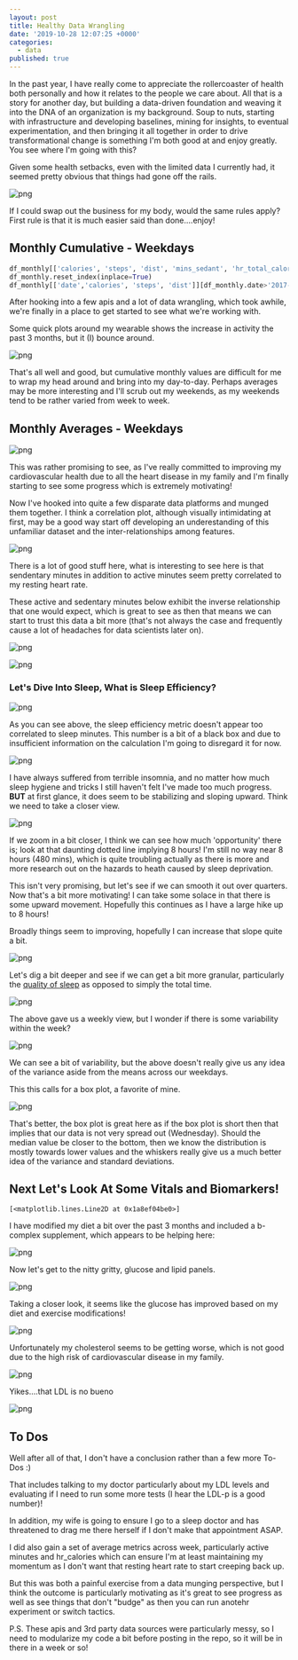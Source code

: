 ```yaml
---
layout: post
title: Healthy Data Wrangling
date: '2019-10-28 12:07:25 +0000'
categories:
  - data
published: true
---
```


In the past year, I have really come to appreciate the rollercoaster of health both personally and how it relates to the people we care about.  All that is a story for another day, but building a data-driven foundation and weaving it into the DNA of an organization is my background.  Soup to nuts, starting with infrastructure and developing baselines, mining for insights, to eventual experimentation, and then bringing it all together in order to drive transformational change is something I'm both good at and enjoy greatly.  You see where I'm going with this?  

Given some health setbacks, even with the limited data I currently had, it seemed pretty obvious that things had gone off the rails.

![png](../images/health_post/support_post_health_1.png)

If I could swap out the business for my body, would the same rules apply?  First rule is that it is much easier said than done....enjoy!

## Monthly Cumulative - Weekdays


```python
df_monthly[['calories', 'steps', 'dist', 'mins_sedant', 'hr_total_calories', 'mins_active_light', 'calc_active_mins', 'totalSleepMinutesAsleep', 'totalSleep_deep_mins', 'totalSleep_rem_mins', 'totalSleep_wake_mins', 'totalSleepTimeInBed']][df_monthly.index > '2017-07-31'].tail(10)
df_monthly.reset_index(inplace=True)
df_monthly[['date','calories', 'steps', 'dist']][df_monthly.date>'2017-11-01'].plot(subplots=True,x='date',figsize=(12,9), sharex=True, legend=True,title='Monthly Cumulative Calories, Steps, Distances')
```
After hooking into a few apis and a lot of data wrangling, which took awhile, we're finally in a place to get started to see what we're working with.  

Some quick plots around my wearable shows the increase in activity the past 3 months, but it (I) bounce around.

![png](../images/health_post/support_post_health_6_1.png)

That's all well and good, but cumulative monthly values are difficult for me to wrap my head around and bring into my day-to-day.  Perhaps averages may be more interesting and I'll scrub out my weekends, as my weekends tend to be rather varied from week to week.

## Monthly Averages - Weekdays

![png](../images/health_post/support_post_health_8_0.png)

This was rather promising to see, as I've really committed to improving my cardiovascular health due to all the heart disease in my family and I'm finally starting to see some progress which is extremely motivating!

Now I've hooked into quite a few disparate data platforms and munged them together.  I think a correlation plot, although visually intimidating at first, may be a good way start off developing an underestanding of this unfamiliar dataset and the inter-relationships among features.


![png](../images/health_post/support_post_health_9_0.png)

There is a lot of good stuff here, what is interesting to see here is that sendentary minutes in addition to active minutes seem pretty correlated to my resting heart rate.

These active and sedentary minutes below exhibit the inverse relationship that one would expect, which is great to see as then that means we can start to trust this data a bit more (that's not always the case and frequently cause a lot of headaches for data scientists later on).

![png](../images/health_post/support_post_health_10_0.png)

![png](../images/health_post/support_post_health_11_0.png)


### Let's Dive Into Sleep, What is Sleep Efficiency? 

![png](../images/health_post/support_post_health_14_1.png)

As you can see above, the sleep efficiency metric doesn't appear too correlated to sleep minutes.  This number is a bit of a black box and due to insufficient information on the calculation I'm going to disregard it for now.

![png](../images/health_post/support_post_health_16_1.png)

I have always suffered from terrible insomnia, and no matter how much sleep hygiene and tricks I still haven't felt I've made too much progress. <b>BUT</b> at first glance, it does seem to be stabilizing and sloping upward.  Think we need to take a closer view.


![png](../images/health_post/support_post_health_18_1.png)

If we zoom in a bit closer, I think we can see how much 'opportunity' there is; look at that daunting dotted line implying 8 hours!  I'm still no way near 8 hours (480 mins), which is quite troubling actually as there is more and more research out on the hazards to heath caused by sleep deprivation. 

This isn't very promising, but let's see if we can smooth it out over quarters. Now that's a bit more motivating!  I can take some solace in that there is some upward movement.  Hopefully this continues as I have a large hike up to 8 hours!  

Broadly things seem to improving, hopefully I can increase that slope quite a bit. 


![png](../images/health_post/support_post_health_19_1.png)



Let's dig a bit deeper and see if we can get a bit more granular, particularly the <u>quality of sleep</u> as opposed to simply the total time.


![png](../images/health_post/support_post_health_21_1.png)

The above gave us a weekly view, but I wonder if there is some variability within the week?

![png](../images/health_post/support_post_health_23_2.png)

We can see a bit of variability, but the above doesn't really give us any idea of the variance aside from the means across our weekdays.

This this calls for a box plot, a favorite of mine.


![png](../images/health_post/support_post_health_25_0.png)

That's better, the box plot is great here as if the box plot is short then that implies that our data is not very spread out (Wednesday).  Should the median value be closer to the bottom, then we know the distribution is mostly towards lower values and the whiskers really give us a much better idea of the variance and standard deviations.



## Next Let's Look At Some Vitals and Biomarkers!

    [<matplotlib.lines.Line2D at 0x1a8ef04be0>]


I have modified my diet a bit over the past 3 months and included a b-complex supplement, which appears to be helping here:

![png](../images/health_post/support_post_health_44_1.png)


Now let's get to the nitty gritty, glucose and lipid panels.


![png](../images/health_post/support_post_health_45_1.png)

Taking a closer look, it seems like the glucose has improved based on my diet and exercise modifications!


![png](../images/health_post/support_post_health_46_1.png)


Unfortunately my cholesterol seems to be getting worse, which is not good due to the high risk of cardiovascular disease in my family.


![png](../images/health_post/support_post_health_47_1.png)

Yikes....that LDL is no bueno

![png](../images/health_post/support_post_health_48_0.png)

## To Dos

Well after all of that, I don't have a conclusion rather than a few more To-Dos :) 

That includes talking to my doctor particularly about my LDL levels and evaluating if I need to run some more tests (I hear the LDL-p is a good number)!  

In addition, my wife is going to ensure I go to a sleep doctor and has threatened to drag me there herself if I don't make that appointment ASAP.

I did also gain a set of average metrics across week, particularly active minutes and hr_calories which can ensure I'm at least maintaining my momentum as I don't want that resting heart rate to start creeping back up.

But this was both a painful exercise from a data munging perspective, but I think the outcome is particularly motivating as it's great to see progress as well as see things that don't "budge" as then you can run anotehr experiment or switch tactics.  

P.S. 
These apis and 3rd party data sources were particularly messy, so I need to modularize my code a bit before posting in the repo, so it will be in there in a week or so!




